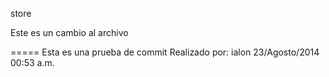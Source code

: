 store

Este es un cambio al archivo

=====
Esta es una prueba de commit
Realizado por: ialon
23/Agosto/2014
00:53 a.m.